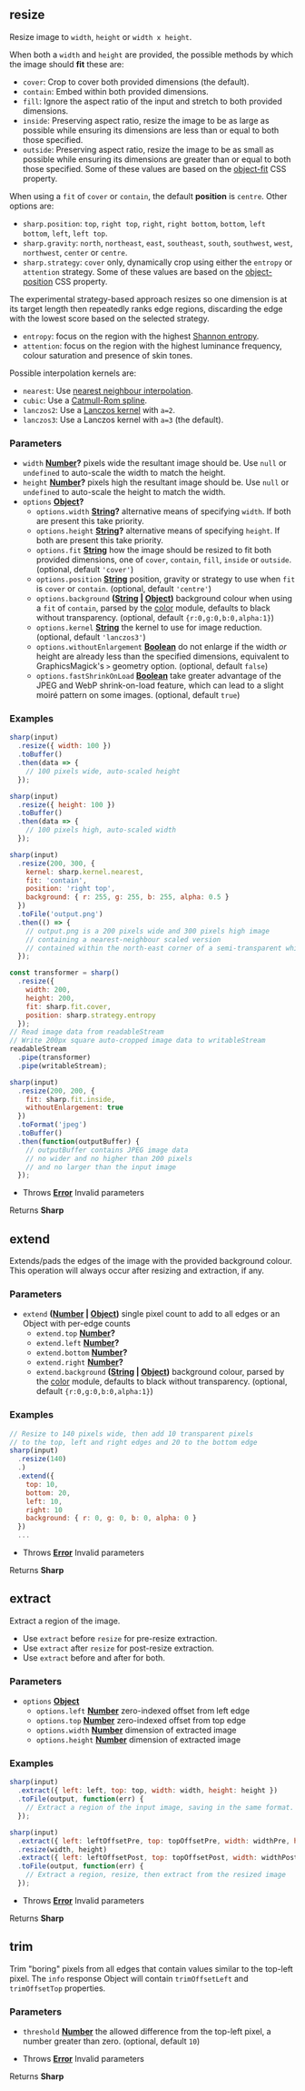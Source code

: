 <!-- Generated by documentation.js. Update this documentation by updating the source code. -->

## resize

Resize image to `width`, `height` or `width x height`.

When both a `width` and `height` are provided, the possible methods by which the image should **fit** these are:

-   `cover`: Crop to cover both provided dimensions (the default).
-   `contain`: Embed within both provided dimensions.
-   `fill`: Ignore the aspect ratio of the input and stretch to both provided dimensions.
-   `inside`: Preserving aspect ratio, resize the image to be as large as possible while ensuring its dimensions are less than or equal to both those specified.
-   `outside`: Preserving aspect ratio, resize the image to be as small as possible while ensuring its dimensions are greater than or equal to both those specified.
    Some of these values are based on the [object-fit][1] CSS property.

When using a `fit` of `cover` or `contain`, the default **position** is `centre`. Other options are:

-   `sharp.position`: `top`, `right top`, `right`, `right bottom`, `bottom`, `left bottom`, `left`, `left top`.
-   `sharp.gravity`: `north`, `northeast`, `east`, `southeast`, `south`, `southwest`, `west`, `northwest`, `center` or `centre`.
-   `sharp.strategy`: `cover` only, dynamically crop using either the `entropy` or `attention` strategy.
    Some of these values are based on the [object-position][2] CSS property.

The experimental strategy-based approach resizes so one dimension is at its target length
then repeatedly ranks edge regions, discarding the edge with the lowest score based on the selected strategy.

-   `entropy`: focus on the region with the highest [Shannon entropy][3].
-   `attention`: focus on the region with the highest luminance frequency, colour saturation and presence of skin tones.

Possible interpolation kernels are:

-   `nearest`: Use [nearest neighbour interpolation][4].
-   `cubic`: Use a [Catmull-Rom spline][5].
-   `lanczos2`: Use a [Lanczos kernel][6] with `a=2`.
-   `lanczos3`: Use a Lanczos kernel with `a=3` (the default).

### Parameters

-   `width` **[Number][7]?** pixels wide the resultant image should be. Use `null` or `undefined` to auto-scale the width to match the height.
-   `height` **[Number][7]?** pixels high the resultant image should be. Use `null` or `undefined` to auto-scale the height to match the width.
-   `options` **[Object][8]?** 
    -   `options.width` **[String][9]?** alternative means of specifying `width`. If both are present this take priority.
    -   `options.height` **[String][9]?** alternative means of specifying `height`. If both are present this take priority.
    -   `options.fit` **[String][9]** how the image should be resized to fit both provided dimensions, one of `cover`, `contain`, `fill`, `inside` or `outside`. (optional, default `'cover'`)
    -   `options.position` **[String][9]** position, gravity or strategy to use when `fit` is `cover` or `contain`. (optional, default `'centre'`)
    -   `options.background` **([String][9] \| [Object][8])** background colour when using a `fit` of `contain`, parsed by the [color][10] module, defaults to black without transparency. (optional, default `{r:0,g:0,b:0,alpha:1}`)
    -   `options.kernel` **[String][9]** the kernel to use for image reduction. (optional, default `'lanczos3'`)
    -   `options.withoutEnlargement` **[Boolean][11]** do not enlarge if the width _or_ height are already less than the specified dimensions, equivalent to GraphicsMagick's `>` geometry option. (optional, default `false`)
    -   `options.fastShrinkOnLoad` **[Boolean][11]** take greater advantage of the JPEG and WebP shrink-on-load feature, which can lead to a slight moiré pattern on some images. (optional, default `true`)

### Examples

```javascript
sharp(input)
  .resize({ width: 100 })
  .toBuffer()
  .then(data => {
    // 100 pixels wide, auto-scaled height
  });
```

```javascript
sharp(input)
  .resize({ height: 100 })
  .toBuffer()
  .then(data => {
    // 100 pixels high, auto-scaled width
  });
```

```javascript
sharp(input)
  .resize(200, 300, {
    kernel: sharp.kernel.nearest,
    fit: 'contain',
    position: 'right top',
    background: { r: 255, g: 255, b: 255, alpha: 0.5 }
  })
  .toFile('output.png')
  .then(() => {
    // output.png is a 200 pixels wide and 300 pixels high image
    // containing a nearest-neighbour scaled version
    // contained within the north-east corner of a semi-transparent white canvas
  });
```

```javascript
const transformer = sharp()
  .resize({
    width: 200,
    height: 200,
    fit: sharp.fit.cover,
    position: sharp.strategy.entropy
  });
// Read image data from readableStream
// Write 200px square auto-cropped image data to writableStream
readableStream
  .pipe(transformer)
  .pipe(writableStream);
```

```javascript
sharp(input)
  .resize(200, 200, {
    fit: sharp.fit.inside,
    withoutEnlargement: true
  })
  .toFormat('jpeg')
  .toBuffer()
  .then(function(outputBuffer) {
    // outputBuffer contains JPEG image data
    // no wider and no higher than 200 pixels
    // and no larger than the input image
  });
```

-   Throws **[Error][12]** Invalid parameters

Returns **Sharp** 

## extend

Extends/pads the edges of the image with the provided background colour.
This operation will always occur after resizing and extraction, if any.

### Parameters

-   `extend` **([Number][7] \| [Object][8])** single pixel count to add to all edges or an Object with per-edge counts
    -   `extend.top` **[Number][7]?** 
    -   `extend.left` **[Number][7]?** 
    -   `extend.bottom` **[Number][7]?** 
    -   `extend.right` **[Number][7]?** 
    -   `extend.background` **([String][9] \| [Object][8])** background colour, parsed by the [color][10] module, defaults to black without transparency. (optional, default `{r:0,g:0,b:0,alpha:1}`)

### Examples

```javascript
// Resize to 140 pixels wide, then add 10 transparent pixels
// to the top, left and right edges and 20 to the bottom edge
sharp(input)
  .resize(140)
  .)
  .extend({
    top: 10,
    bottom: 20,
    left: 10,
    right: 10
    background: { r: 0, g: 0, b: 0, alpha: 0 }
  })
  ...
```

-   Throws **[Error][12]** Invalid parameters

Returns **Sharp** 

## extract

Extract a region of the image.

-   Use `extract` before `resize` for pre-resize extraction.
-   Use `extract` after `resize` for post-resize extraction.
-   Use `extract` before and after for both.

### Parameters

-   `options` **[Object][8]** 
    -   `options.left` **[Number][7]** zero-indexed offset from left edge
    -   `options.top` **[Number][7]** zero-indexed offset from top edge
    -   `options.width` **[Number][7]** dimension of extracted image
    -   `options.height` **[Number][7]** dimension of extracted image

### Examples

```javascript
sharp(input)
  .extract({ left: left, top: top, width: width, height: height })
  .toFile(output, function(err) {
    // Extract a region of the input image, saving in the same format.
  });
```

```javascript
sharp(input)
  .extract({ left: leftOffsetPre, top: topOffsetPre, width: widthPre, height: heightPre })
  .resize(width, height)
  .extract({ left: leftOffsetPost, top: topOffsetPost, width: widthPost, height: heightPost })
  .toFile(output, function(err) {
    // Extract a region, resize, then extract from the resized image
  });
```

-   Throws **[Error][12]** Invalid parameters

Returns **Sharp** 

## trim

Trim "boring" pixels from all edges that contain values similar to the top-left pixel.
The `info` response Object will contain `trimOffsetLeft` and `trimOffsetTop` properties.

### Parameters

-   `threshold` **[Number][7]** the allowed difference from the top-left pixel, a number greater than zero. (optional, default `10`)


-   Throws **[Error][12]** Invalid parameters

Returns **Sharp** 

[1]: https://developer.mozilla.org/en-US/docs/Web/CSS/object-fit

[2]: https://developer.mozilla.org/en-US/docs/Web/CSS/object-position

[3]: https://en.wikipedia.org/wiki/Entropy_%28information_theory%29

[4]: http://en.wikipedia.org/wiki/Nearest-neighbor_interpolation

[5]: https://en.wikipedia.org/wiki/Centripetal_Catmull%E2%80%93Rom_spline

[6]: https://en.wikipedia.org/wiki/Lanczos_resampling#Lanczos_kernel

[7]: https://developer.mozilla.org/docs/Web/JavaScript/Reference/Global_Objects/Number

[8]: https://developer.mozilla.org/docs/Web/JavaScript/Reference/Global_Objects/Object

[9]: https://developer.mozilla.org/docs/Web/JavaScript/Reference/Global_Objects/String

[10]: https://www.npmjs.org/package/color

[11]: https://developer.mozilla.org/docs/Web/JavaScript/Reference/Global_Objects/Boolean

[12]: https://developer.mozilla.org/docs/Web/JavaScript/Reference/Global_Objects/Error
